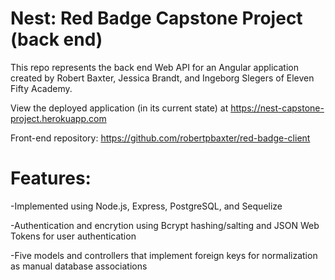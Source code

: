 # Nest: Red Badge Capstone Project (back end)

This repo represents the back end Web API for an Angular application created by Robert Baxter, Jessica Brandt, and Ingeborg Slegers of Eleven Fifty Academy.

View the deployed application (in its current state) at <a href="https://nest-capstone-project.herokuapp.com">https://nest-capstone-project.herokuapp.com</a>

Front-end repository: <a href="https://github.com/robertpbaxter/red-badge-client">https://github.com/robertpbaxter/red-badge-client</a>

# Features:

-Implemented using Node.js, Express, PostgreSQL, and Sequelize

-Authentication and encrytion using Bcrypt hashing/salting and JSON Web Tokens for user authentication

-Five models and controllers that implement foreign keys for normalization as manual database associations
